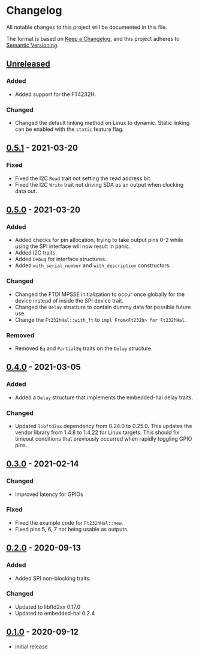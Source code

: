 # Changelog
All notable changes to this project will be documented in this file.

The format is based on [Keep a Changelog](https://keepachangelog.com/en/1.0.0/),
and this project adheres to [Semantic Versioning](https://semver.org/spec/v2.0.0.html).

## [Unreleased]
### Added
- Added support for the FT4232H.

### Changed
- Changed the default linking method on Linux to dynamic.
  Static linking can be enabled with the `static` feature flag.

## [0.5.1] - 2021-03-20
### Fixed
- Fixed the I2C `Read` trait not setting the read address bit.
- Fixed the I2C `Write` trait not driving SDA as an output when clocking data
  out.

## [0.5.0] - 2021-03-20
### Added
- Added checks for pin allocation, trying to take output pins 0-2 while using
  the SPI interface will now result in panic.
- Added I2C traits.
- Added `Debug` for interface structures.
- Added `with_serial_number` and `with_description` constructors.

### Changed
- Changed the FTDI MPSSE initialization to occur once globally for the device
  instead of inside the SPI device trait.
- Changed the `Delay` structure to contain dummy data for possible future use.
- Change the `Ft232hHal::with_ft` to `impl From<Ft232h> for Ft232hHal`.

### Removed
- Removed `Eq` and `PartialEq` traits on the `Delay` structure.

## [0.4.0] - 2021-03-05
### Added
- Added a `Delay` structure that implements the embedded-hal delay traits.

### Changed
- Updated `libftd2xx` dependency from 0.24.0 to 0.25.0.
  This updates the vendor library from 1.4.8 to 1.4.22 for Linux targets.
  This should fix timeout conditions that previously occurred when rapidly
  toggling GPIO pins.

## [0.3.0] - 2021-02-14
### Changed
- Improved latency for GPIOs

### Fixed
- Fixed the example code for `Ft232hHal::new`.
- Fixed pins 5, 6, 7 not being usable as outputs.

## [0.2.0] - 2020-09-13
### Added
- Added SPI non-blocking traits.

### Changed
- Updated to libftd2xx 0.17.0
- Updated to embedded-hal 0.2.4

## [0.1.0] - 2020-09-12
- Initial release

[Unreleased]: https://github.com/newAM/ftd2xx-embedded-hal/compare/v0.5.1...HEAD
[0.5.1]: https://github.com/newAM/ftd2xx-embedded-hal/compare/v0.5.0...v0.5.1
[0.5.0]: https://github.com/newAM/ftd2xx-embedded-hal/compare/v0.4.0...v0.5.0
[0.4.0]: https://github.com/newAM/ftd2xx-embedded-hal/compare/v0.3.0...v0.4.0
[0.3.0]: https://github.com/newAM/ftd2xx-embedded-hal/compare/v0.2.0...v0.3.0
[0.2.0]: https://github.com/newAM/ftd2xx-embedded-hal/compare/v0.1.0...v0.2.0
[0.1.0]: https://github.com/newAM/ftd2xx-embedded-hal/releases/tag/v0.1.0

